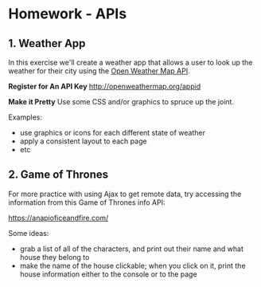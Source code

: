 # Homework - APIs

## 1. Weather App


In this exercise we'll create a weather app that allows a user to look up the weather for their city using the [Open Weather Map API](https://openweathermap.org/current).


**Register for An API Key**
http://openweathermap.org/appid

**Make it Pretty**
Use some CSS and/or graphics to spruce up the joint.

Examples:

- use graphics or icons for each different state of weather
- apply a consistent layout to each page
- etc



## 2. Game of Thrones


For more practice with using Ajax to get remote data, try accessing the information from this Game of Thrones info API:

https://anapioficeandfire.com/

 

Some ideas:

- grab a list of all of the characters, and print out their name and what house they belong to
- make the name of the house clickable; when you click on it, print the house information either to the console or to the page




